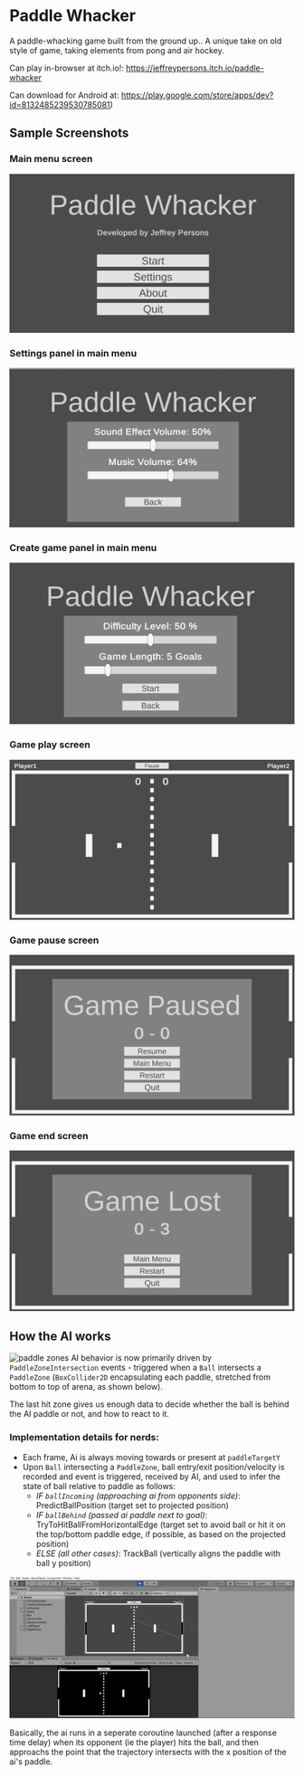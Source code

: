 # Paddle Whacker
A paddle-whacking game built from the ground up..
A unique take on old style of game, taking elements from pong and air hockey.

Can play in-browser at itch.io!: https://jeffreypersons.itch.io/paddle-whacker

Can download for Android at: https://play.google.com/store/apps/dev?id=8132485239530785081)

## Sample Screenshots
### Main menu screen
![image](https://raw.githubusercontent.com/jeffreypersons/Jeff-Images/master/paddlewhacker-screenshots/paddle%20whacker2%20-%20main%20menu.png)

### Settings panel in main menu
![image](https://raw.githubusercontent.com/jeffreypersons/Jeff-Images/master/paddlewhacker-screenshots/paddle%20whacker2%20-%20sound%20panel.png)

### Create game panel in main menu
![image](https://raw.githubusercontent.com/jeffreypersons/Jeff-Images/master/paddlewhacker-screenshots/paddle%20whacker2%20-%20start%20panel.png)

### Game play screen
![image](https://raw.githubusercontent.com/jeffreypersons/Jeff-Images/master/paddlewhacker-screenshots/v2%20gameplay.png)

### Game pause screen
![image](https://raw.githubusercontent.com/jeffreypersons/Jeff-Images/master/paddlewhacker-screenshots/v2%20pausemenu.png)

### Game end screen
![image](https://raw.githubusercontent.com/jeffreypersons/Jeff-Images/master/paddlewhacker-screenshots/v2%20endmenu.png)


## How the AI works

![paddle zones](https://user-images.githubusercontent.com/8084757/76711997-e6869880-66d1-11ea-8506-23550d968857.png)
AI behavior is now primarily driven by `PaddleZoneIntersection` events - triggered when a `Ball` intersects a `PaddleZone` (`BoxCollider2D` encapsulating each paddle, stretched from bottom to top of arena, as shown below).

The last hit zone gives us enough data to decide whether the ball is behind the AI paddle or not, and how to react to it.


### Implementation details for nerds:
* Each frame, Ai is always moving towards or present at `paddleTargetY`
* Upon `Ball` intersecting a `PaddleZone`, ball entry/exit position/velocity is recorded and event is triggered, received by AI, and used to infer the state of ball relative to paddle as follows:
  * _IF `ballIncoming` (approaching ai from opponents side)_: PredictBallPosition (target set to projected position)
  * _IF `ballBehind` (passed ai paddle next to goal)_: TryToHitBallFromHorizontalEdge (target set to avoid ball or hit it on the top/bottom paddle edge, if possible, as based on the projected position)
  * _ELSE (all other cases)_: TrackBall (vertically aligns the paddle with ball y position)
  
![ai trajectory prediction demo](https://raw.githubusercontent.com/jeffreypersons/Jeff-Images/master/paddle%20whacker%20improved%20ai.gif)

Basically, the ai runs in a seperate coroutine launched (after a response time delay) when its opponent (ie the player) hits the ball, and then approachs the point that the trajectory intersects with the x position of the ai's paddle.
